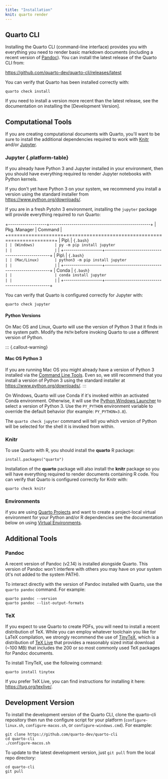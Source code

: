 ```yaml
---
title: "Installation"
knit: quarto render
---
```


## Quarto CLI

Installing the Quarto CLI (command-line interface) provides you with everything you need to render basic markdown documents (including a recent version of [Pandoc](https://pandoc.org)). You can install the latest release of the Quarto CLI from:

<https://github.com/quarto-dev/quarto-cli/releases/latest>

You can verify that Quarto has been installed correctly with:

``` {.bash}
quarto check install
```

If you need to install a version more recent than the latest release, see the documentation on installing the [Development Version].

## Computational Tools

If you are creating computational documents with Quarto, you'll want to be sure to install the additional dependencies required to work with [Knitr](https://yihui.name/knitr) and/or [Jupyter](https://jupyter.org).

### Jupyter {.platform-table}

If you already have Python 3 and Jupyter installed in your environment, then you should have everything required to render Jupyter notebooks with Python kernels.

If you don't yet have Python 3 on your system, we recommend you install a version using the standard installer from <https://www.python.org/downloads/>.

If you are in a fresh Pytohn 3 environment, installing the `jupyter` package will provide everything required to run Quarto:

+-------------------+--------------------------------------------------+
| Pkg. Manager      | Command                                          |
+===================+==================================================+
| Pip\              | ``` {.bash}                                      |
| (Windows)         | py -m pip install jupyter                        |
|                   | ```                                              |
+-------------------+--------------------------------------------------+
| Pip\              | ``` {.bash}                                      |
| (Mac/Linux)       | python3 -m pip install jupyter                   |
|                   | ```                                              |
+-------------------+--------------------------------------------------+
| Conda             | ``` {.bash}                                      |
|                   | conda install jupyter                            |
|                   | ```                                              |
+-------------------+--------------------------------------------------+

You can verify that Quarto is configured correctly for Jupyter with:

``` {.bash}
quarto check jupyter
```

#### Python Versions

On Mac OS and Linux, Quarto will use the version of Python 3 that it finds in the system path. Modify the `PATH` before invoking Quarto to use a different version of Python.

::: {.callout-warning}
#### Mac OS Python 3

If you are running Mac OS you might already have a version of Python 3 installed via the [Command Line Tools](https://developer.apple.com/xcode/features/). Even so, we still recommend that you install a version of Python 3 using the standard installer at <https://www.python.org/downloads/>.
:::

On Windows, Quarto will use Conda if it's invoked within an activated Conda environment. Otherwise, it will use the [Python Windows Launcher](https://docs.python.org/3/using/windows.html#launcher) to select a version of Python 3. Use the `PY_PYTHON` environment variable to override the default behavior (for example: `PY_PYTHON=3.8`).

The `quarto check jupyter` command will tell you which version of Python will be selected for the shell it is invoked from within.

### Knitr

To use Quarto with R, you should install the **quarto** R package:

``` {.r}
install.packages("quarto")
```

Installation of the **quarto** package will also install the **knitr** package so you will have everything required to render documents containing R code. You can verify that Quarto is configured correctly for Knitr with:

``` {.bash}
quarto check knitr
```

### Environments

if you are using [Quarto Projects](getting-started/quarto-projects.md) and want to create a project-local virtual environment for your Python and/or R dependencies see the documentation below on using [Virtual Environments](quarto-projects.md#virtual-environments).

## Additional Tools

### Pandoc

A recent version of Pandoc (v2.14) is installed alongside Quarto. This version of Pandoc won't interfere with others you may have on your system (it's not added to the system PATH).

To interact directly with the version of Pandoc installed with Quarto, use the `quarto pandoc` command. For example:

``` {.bash}
quarto pandoc --version
quarto pandoc --list-output-formats
```

### TeX

If you expect to use Quarto to create PDFs, you will need to install a recent distribution of TeX. While you can employ whatever toolchain you like for LaTeX compilation, we strongly recommend the use of [TinyTeX](https://yihui.org/tinytex/), which is a distribution of [TeX Live](https://tug.org/texlive/) that provides a reasonably sized initial download (\~100 MB) that includes the 200 or so most commonly used TeX packages for Pandoc documents.

To install TinyTeX, use the following command:

``` {.bash}
quarto install tinytex
```

If you prefer TeX Live, you can find instructions for installing it here: <https://tug.org/texlive/>.

## Development Version

To install the development version of the Quarto CLI, clone the quarto-cli repository then run the configure script for your platform (`configure-linux.sh`, `configure-macos.sh`, or `configure-windows.cmd`). For example:

``` {.bash}
git clone https://github.com/quarto-dev/quarto-cli
cd quarto-cli
./configure-macos.sh
```

To update to the latest development version, just `git pull` from the local repo directory:

``` {.bash}
cd quarto-cli
git pull
```
